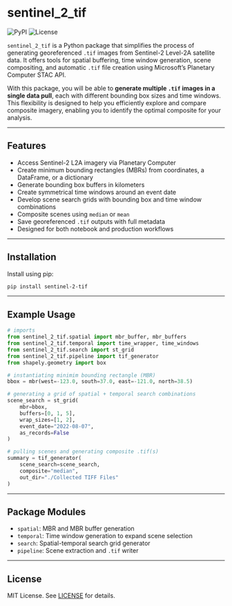 # sentinel_2_tif

![PyPI](https://img.shields.io/pypi/v/sentinel_2_tif)
![License](https://img.shields.io/github/license/chase-kusterer/sentinel_2_tif)

`sentinel_2_tif` is a Python package that simplifies the process of generating georeferenced `.tif` images from Sentinel-2 Level-2A satellite data. It offers tools for spatial buffering, time window generation, scene compositing, and automatic `.tif` file creation using Microsoft’s Planetary Computer STAC API.

With this package, you will be able to **generate multiple `.tif` images in a single data pull**, each with different bounding box sizes and time windows. This flexibility is designed to help you efficiently explore and compare composite imagery, enabling you to identify the optimal composite for your analysis.

---

## Features

- Access Sentinel-2 L2A imagery via Planetary Computer
- Create minimum bounding rectangles (MBRs) from coordinates, a DataFrame, or a dictionary
- Generate bounding box buffers in kilometers
- Create symmetrical time windows around an event date
- Develop scene search grids with bounding box and time window combinations
- Composite scenes using `median` or `mean`
- Save georeferenced `.tif` outputs with full metadata
- Designed for both notebook and production workflows

---

## Installation

Install using pip:

```bash
pip install sentinel-2-tif
```

---

## Example Usage

```python
# imports
from sentinel_2_tif.spatial import mbr_buffer, mbr_buffers
from sentinel_2_tif.temporal import time_wrapper, time_windows
from sentinel_2_tif.search import st_grid
from sentinel_2_tif.pipeline import tif_generator
from shapely.geometry import box

# instantiating minimim bounding rectangle (MBR)
bbox = mbr(west=-123.0, south=37.0, east=-121.0, north=38.5)

# generating a grid of spatial + temporal search combinations
scene_search = st_grid(
    mbr=bbox,
    buffers=[0, 1, 5],
    wrap_sizes=[1, 2],
    event_date="2022-08-07",
    as_records=False
)

# pulling scenes and generating composite .tif(s)
summary = tif_generator(
    scene_search=scene_search,
    composite="median",
    out_dir="./Collected TIFF Files"
)
```

---

## Package Modules

- `spatial`: MBR and MBR buffer generation
- `temporal`: Time window generation to expand scene selection
- `search`: Spatial-temporal search grid generator
- `pipeline`: Scene extraction and `.tif` writer

---

## License

MIT License. See [LICENSE](LICENSE) for details.
